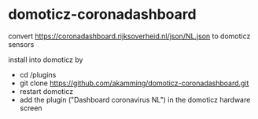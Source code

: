 # domoticz-coronadashboard
convert https://coronadashboard.rijksoverheid.nl/json/NL.json  to domoticz sensors

install into domoticz by
- cd <your domoticzdir>/plugins
- git clone https://github.com/akamming/domoticz-coronadashboard.git
- restart domoticz
- add the plugin ("Dashboard coronavirus NL")  in the domoticz hardware screen
  
